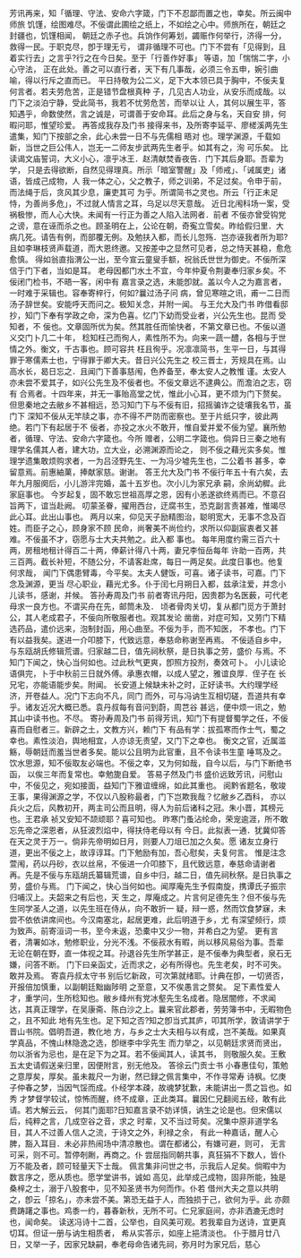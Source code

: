 <!-- { "loadSidebar": true } -->
芳讯再来，知「循理、守法、安命六字箴，门下不忍鄙而置之也，幸矣。所云闽中师旅
饥馑，绘图难尽。不佞谓此圃绘之纸上，不如绘之心中。师旅所在，朝廷之封疆也，饥馑相闻，
朝廷之赤子也。兵饷作何筹划，蠲赈作何举行，济得一分，救得一民。于职克尽，卽于理无亏，
谓非循理不可也。门下不尝有「见得到，且着实行去」之言乎?行之在今日矣。至于「行善作好事」
等语，加「惴惴二字，小心守法，
正在此处。善之可以直行者，天下有几事哉，必须三令五申，婉引曲喻，得以行斥之直而已。
平日持敬为公二义，足下大本领已具于胸中，不佞夫复何言者。若夫劳危苦，正是错节盘根真种
子，几见古人功业，从安乐而成哉。以门下之淡泊宁静，受此简书，我若不忧劳危苦，而举以让
人，其何以展生平，答知遇乎，命数使然，言之诚是，可谓善于安命耳。此后之身与名，天自安
排，何暇问耶，惟望珍爱。
再答成我存及门书
接得来书，及所寄李延平、廖槎溪两先生遣集，知门下按部之余，此心未尝一日不与先儒相
晤对
也。理学渊源，千载如新，当世之巨公伟人，岂无一二师友步武两先生者乎。如其有之，洵
可乐矣。
比读谒文庙誓词，大义小心，凛乎冰王．赵清献焚香夜告．门下其后身耶。吾辈为学，
只是去得欲断，自然见得理真。所示「暗室警醒」及「师戒」、「诫属吏」诸语，皆成己成物，人
我一体之心，父之教子，师之训弟，不足过矣。令申于前，而法绳于后，贪风其少息，廉吏其可
为乎。所谓简书之灵也。所云「行正未足恃，为善尚多危」，不过就人情言之耳，乌足以尽天意哉。
近日北闱科场一案，受祸极惨，而人心大快。未闻有一行正为善之人陷入法网者．前者
不佞亦曾受钩党之谤，意在诬而杀之也。顾圣明在上，公论在朝，奇寃立雪矣。昨给假归里．大
病几死。请告有例，而部覆无例。及勉扶入都，而长儿忽殇．岂亦诬我者所为耶?
且如李琳枝贤声载道，而大恩终邀。又按差中之显然可见者，总之恃天甚稳，愈危愈慎。
得如翁直指渭公一出，至今宣云童叟手额，祝翁氏世世为御史。不佞所深信于门下者，当如是耳。
老母因都门水土不宜，今年仲夏令荆妻奉归家乡矣。不佞闭门检书，不晤一客，闲中有
嘉言录之选，未能卽就。盖以今人之为嘉言者，一时难于采辑也。容奉寄梓行，何如?曩过汤子问
病，曾见寒暄之讯，甫一二日而汤子辞世矣。安能呼天而问之。极知关念，并附一闻。
与王允大及门书
昨借看邸抄，知门下奉有学政之命，深为色喜。忆门下幼而受业者，兴公先生也。昆而
受知者，不
佞也。文章固所优为矣。然其胜任而愉快者，不第文章已也。不佞以道义交门卜几二十年，
稔知枉己而徇人，素性所不为。向来一蔬一醴，各相与于世情之外。衡文，千古事也。顾可容共
枉且徇乎。况凛凛简书，生平一日，与其得罪于寒儒素士也，宁得罪于卿大夫。昔日兴公先生之
校三晋士，芳规具在焉。山高水长，曷日忘之．且闻门下善事慈闱，色养备至，奉太安人之教惟
谨。太安人亦未尝不爱其子，如兴公先生及不佞者也。不佞文章远不逮典公。而澹泊之志，窃有
合焉者。十四年来，并无一事贻高堂之忧，惟此小心耳，更不烦为门下赘矣。
但思秦地之去敝乡不甚相远，恐习知门下与不佞有旧，招摇骗诈之徒壤我名节，虽门下
深知不佞从无竿牍之事，亦不得不严防而密察也。至于片纸只字，彼此两绝。若门下有起居于不
佞者，亦投之水火不敢开，惟自爱并爱不佞为望。襄所勉者，循理、守法、安命六字箴也。今所
赠者，公明二字箴也。倘异日三秦之地有理学名儒其人者，建大功，立大业，必溯渊源而论之，
则不佞之藉光实多矣。惟理学遗集敢烦购求者，一为吕泾野先生、一为冯少墟先生也，二公着书
甚多，幸留意焉。前惠紬菓，捧献家慈。谢谢。
答王允大及门书
不佞行年五十有六矣，去年九月服阕后，小儿游泮完婚，盖十五岁也。次小儿为家兄承
嗣，余尚幼穉。此家庭事也。
今岁起复，固不敢忘世祖高厚之恩，因有小恙遂欲终焉而已。不意召旨两下，谊当赴阙。
叨蒙圣眷，擢用西台，迂腐书生，恐克副言责甚难，惟竭尽此心耳。此出山事也。
两月以来，仰见天子励精图治，聪明宽大，无事不念及百姓。而臣子之心，顾身家不顾
民命，尚奢美不尚俭约，求所以仰副宸衷者又甚难。不佞虽不才，窃愿与士大夫共勉之。此入都
事也。
每年用度约需三百六十两，房租地租计得百二十两，俸薪计得八十两，妻兄李恒岳每年
许助一百两，共三百两。截长补短，不随公分，不请客赴席，每日一两足矣。此度日事也。他复
何求哉，
闻门下偶患臂毒，今平矣。太夫人健饭，可喜。诸子读书，可嘉。门下念及渊源，更当
尽心职业，藉光尤多。仆于闰七月朔日入都，兹承注爱，并念小儿读书，感谢，并候。
答孙寿周及门书
前者寄讯丹阳，因贵郡为名医薮，可代老母求一良方也。不谓买舟在先，邮筒未及．
顷者骨肉关切，复从都门觅方于萧封公，其人老成君子，不佞向所敬服者也。观其发论
凿凿，对症可知，又劳门下精选药品，遣价远来，泡制封函，用心曲至。不佞为手，而不知医，
不孝也。门下有以益我矣。遂进一介叩膝下，代致远意，奉慈命称谢至再焉。
不佞适自乡中，与东瓯胡氏修辑荒谱。归家越二日，值先祠秋祭，是日执事之劳，盛价
与焉。不知门下闻之，快心当何如也。过此秋气更爽，卽照方投剂，奏效可卜。
小儿读论语俱完，卜于中秋前三日就外傅。承惠衣帽，以成人望之，雅谊良厚．侄子在
长兄宅，亦能语能步矣。附闻。
长安道上候缺未补之时，正好读书。大约理学经济，开卷益人。况门下志向不凡，同门
而外，可与冯讷生互相切磋，吾道共有幸乎。诸友近况大概已悉。袁丹叔每有音问到蔚，周芑谷
甚远，便中烦一讯之，勉其山中读书也。不尽。
寄孙寿周及门书
前得芳讯，知门下有提督蜀学之任，不佞喜而自慰者三。新辟之土，文教方兴，赖门下
有品有学：拔孤寒而作士气，蜀之幸也。素性淡泊，舆地相宜，人亦谅无责望，又门下之幸也。
衡文之官，近属滥觞，辱朝廷而羞当世者多矣。能以公且明为此官重，且不令读书生童
唾骂及之。饮水思源，知不佞取友必端也。不佞之幸，又为何如哉，自今以后，与门下断绝书函，
以俟三年而复常也。幸勉旎自爱。
答易子然及门书
盛价远致芳讯，问慰山中，不佞见之，宛如接面，益知门下雅谊缠绵，如此其重也。
阅黔省题名，敬竣王事，果得渊源之学，不仅以八股称最者，门下岂欺我哉？忆敝乡乙酉科，
亦以
兵火之后，风教初开，两主司公而且明，得人为前后诸科之冠。朱小晋，其榜元也。王君承
祯又安知不颉顽耶？喜可知也。
昨寒门蚤沾纶命，荣宠逾涯，所不敢忘先帝之深恩者，从狂波烈焰中，得扶侍老母以有
今日。此拟表一通．犹冀仰答在天之灵于万一。倘非先帝明如日月，则要人刀俎已加之久矣。愿
诸友立身行道，更出不佞之上，故谆谆耳。门下勉励有加，吾心慰矣，夫复何言。
惟是注念萱闱，药以丹砂，衣以丝帛，不佞进一介叩膝下，且代致远意，奉慈命请谢者
再。先是不佞与东瓯胡氏纂辑荒谱，自乡中归，越二日，值先祠秋祭。是日执事之劳，盛价与焉。
门下闻之，快心当何如也。闻厚庵先生予假南旋，携谭氏子振宗归哺汉上。夫韶来之有后也，天
生之，厚庵成之。片言何足德先生？但不佞与先生同学圣人之道，以先生班在侍从，向不敢折一
疑，辩一惑，然而饮食梦寐，未尝不依依讲席间也。今汉南塞北，起居更难，此后明道于乡，尤
有深望频行，烦为致声。前寄洹词一书，至今未返，恐橐中又少一物，并希白之为望。
更有言者，清署如冰，勉修职业，分光不浅。不佞菽水有暇，尚以移风易俗为事。吾辈
无论在朝在野，直一体视之耳。孙退谷先生所学甚正，是不佞奉为典型者，泉石无嫌，问答不断。
门下曰亲函丈，近而求之，必有所得也。先生老矣，时不可失。敢并及焉。
寄袁丹叔太守书
别后忆新政，可次第就绪耶。计典在卽，一切贤否，开报倍加慎重，以副朝廷黜幽陟明
之至意，又不俟愚言之赘矣。
足下素性爱人才，重学问，生所稔知也。敝乡绛州有党冰壑先生名成者。隐居闇修，不求闻
达，其真正理学，在吴康斋、陈白沙之上。曩来官此郡者，劳劳簿书中，无暇物色之，且不知此
地有先生也。足下知之否?知之卽当式其庐，叩其所学，敦请讲学于晋山书院。倡明吾道，教化地
方，与乡之士大夫相与以有成，岂不美哉。如果真学真品，不愧山林隐逸之选，卽继李中孚先生
而力举之，以见朝廷求贤而贤出，勿以浙省为忌也，是在足下为之耳。若不佞闻其人，读其书，
则敬服久矣。王敷五太史请假送亲归里，因便附言，别无他及。
答徐云门贡士书
小春惠佳句，策勉之意厚矣，厚矣。虽未裁尺一为谢，然已録之佩言集中，不作寻常寿
诗枫。忆庚子仲春之梦，当因气馁而成。仆经学本疎，故魂梦犹歉，未能讲出一贯之旨也。如秀
才梦督学较试，惊怖而醒，终不成章，正此类耳。曩因仁兄翻阅五经，敢有此请。若大解云云，
何其门面耶?日知嘉言录不妨详慎，讷生之论是也。但宋儒以后，纯粹之言，几成空谷之音，求之
时辈，又不当过苛矣。况集中原非道学名目，其人不过善人信人之流，于诗文之外，利禄之余，
有此一种嘉话，醒人心脾，豁入耳目．未必非热闹场中清凉散也。谓在都诸公，有嫌可避，则可，
无言可采，则不可。暂停剞劂，再商之。仆
尝屈指同朝共事，真狂狷不下数人，皆仆万不能及者，顾可轻量天下士哉。
佩言集非问世之书，示我后人足矣。倘暇中为数言序之，愿从质也。愿学堂讲书，诚如
高见，此举成己成物，固非所能，独是桑梓之士，溺于八股套中，见不知圣贤书为何而作。仆若
借州大夫之意以共明之，卽云「掠名」，亦未尝不美。第恐无益于人，而独损于己，欲何为乎。此
亦颇费踌躇之事也。鸡黍一约，暮春新秋，无所不可。仁兄家庭间，亦非洒漉无虑时也，闻命矣。
读送冯诗十二首，公举也，自风美可观。若我辈自为送诗，宜更真切耳。但证一册与讷生相质者，
希从实答示，如座上挹清淡也。
仆于腊月廿八日，又举一子，因家兄缺嗣，奉老母命告诸先祠，弥月时为家兄后，慈心
